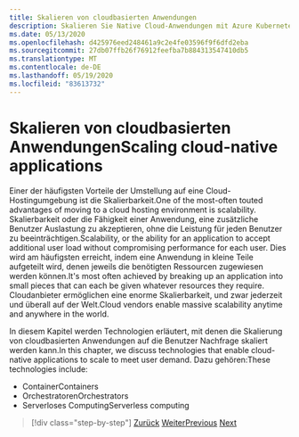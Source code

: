 ```yaml
---
title: Skalieren von cloudbasierten Anwendungen
description: Skalieren Sie Native Cloud-Anwendungen mit Azure Kubernetes Service und Azure Functions, um die Benutzer Nachfrage auf kostengünstige Weise zu erfüllen.
ms.date: 05/13/2020
ms.openlocfilehash: d425976eed248461a9c2e4fe03596f9f6dfd2eba
ms.sourcegitcommit: 27db07ffb26f76912feefba7b884313547410db5
ms.translationtype: MT
ms.contentlocale: de-DE
ms.lasthandoff: 05/19/2020
ms.locfileid: "83613732"
---
```

# <a name="scaling-cloud-native-applications"></a><span data-ttu-id="dc4cb-103">Skalieren von cloudbasierten Anwendungen</span><span class="sxs-lookup"><span data-stu-id="dc4cb-103">Scaling cloud-native applications</span></span>

<span data-ttu-id="dc4cb-104">Einer der häufigsten Vorteile der Umstellung auf eine Cloud-Hostingumgebung ist die Skalierbarkeit.</span><span class="sxs-lookup"><span data-stu-id="dc4cb-104">One of the most-often touted advantages of moving to a cloud hosting environment is scalability.</span></span> <span data-ttu-id="dc4cb-105">Skalierbarkeit oder die Fähigkeit einer Anwendung, eine zusätzliche Benutzer Auslastung zu akzeptieren, ohne die Leistung für jeden Benutzer zu beeinträchtigen.</span><span class="sxs-lookup"><span data-stu-id="dc4cb-105">Scalability, or the ability for an application to accept additional user load without compromising performance for each user.</span></span> <span data-ttu-id="dc4cb-106">Dies wird am häufigsten erreicht, indem eine Anwendung in kleine Teile aufgeteilt wird, denen jeweils die benötigten Ressourcen zugewiesen werden können.</span><span class="sxs-lookup"><span data-stu-id="dc4cb-106">It's most often achieved by breaking up an application into small pieces that can each be given whatever resources they require.</span></span> <span data-ttu-id="dc4cb-107">Cloudanbieter ermöglichen eine enorme Skalierbarkeit, und zwar jederzeit und überall auf der Welt.</span><span class="sxs-lookup"><span data-stu-id="dc4cb-107">Cloud vendors enable massive scalability anytime and anywhere in the world.</span></span>

 <span data-ttu-id="dc4cb-108">In diesem Kapitel werden Technologien erläutert, mit denen die Skalierung von cloudbasierten Anwendungen auf die Benutzer Nachfrage skaliert werden kann.</span><span class="sxs-lookup"><span data-stu-id="dc4cb-108">In this chapter, we discuss technologies that enable cloud-native applications to scale to meet user demand.</span></span> <span data-ttu-id="dc4cb-109">Dazu gehören:</span><span class="sxs-lookup"><span data-stu-id="dc4cb-109">These technologies include:</span></span>

- <span data-ttu-id="dc4cb-110">Container</span><span class="sxs-lookup"><span data-stu-id="dc4cb-110">Containers</span></span>
- <span data-ttu-id="dc4cb-111">Orchestratoren</span><span class="sxs-lookup"><span data-stu-id="dc4cb-111">Orchestrators</span></span>
- <span data-ttu-id="dc4cb-112">Serverloses Computing</span><span class="sxs-lookup"><span data-stu-id="dc4cb-112">Serverless computing</span></span>

>[!div class="step-by-step"]
><span data-ttu-id="dc4cb-113">[Zurück](centralized-configuration.md)
>[Weiter](leverage-containers-orchestrators.md)</span><span class="sxs-lookup"><span data-stu-id="dc4cb-113">[Previous](centralized-configuration.md)
[Next](leverage-containers-orchestrators.md)</span></span>
